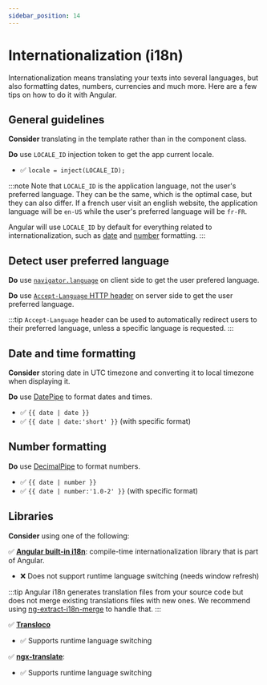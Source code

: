 ```yaml
---
sidebar_position: 14
---
```


# Internationalization (i18n)

Internationalization means translating your texts into several languages, but also formatting dates, numbers, currencies and much more. Here are a few tips on how to do it with Angular.

## General guidelines

**Consider** translating in the template rather than in the component class.

**Do** use `LOCALE_ID` injection token to get the app current locale.
- ✅ `locale = inject(LOCALE_ID);`

:::note
Note that `LOCALE_ID` is the application language, not the user's preferred language. They can be the same, which is the optimal case, but they can also differ. If a french user visit an english website, the application language will be `en-US` while the user's preferred language will be `fr-FR`.

Angular will use `LOCALE_ID` by default for everything related to internationalization, such as [date](#date-and-time-formatting) and [number](#number-formatting) formatting.
:::

## Detect user preferred language

**Do** use [`navigator.language`](https://developer.mozilla.org/en-US/docs/Web/API/Navigator/language) on client side to get the user prefered language.

**Do** use [`Accept-Language` HTTP header](https://developer.mozilla.org/en-US/docs/Web/HTTP/Reference/Headers/Accept-Language) on server side to get the user preferred language.

:::tip
`Accept-Language` header can be used to automatically redirect users to their preferred language, unless a specific language is requested.
:::

## Date and time formatting

**Consider** storing date in UTC timezone and converting it to local timezone when displaying it.

**Do** use [DatePipe](https://angular.io/api/common/DatePipe) to format dates and times.
- ✅ `{{ date | date }}`
- ✅ `{{ date | date:'short' }}` (with specific format)

## Number formatting

**Do** use [DecimalPipe](https://angular.io/api/common/DecimalPipe) to format numbers.
- ✅ `{{ date | number }}`
- ✅ `{{ date | number:'1.0-2' }}` (with specific format)

## Libraries

**Consider** using one of the following:

✅ **[Angular built-in i18n](https://angular.dev/guide/i18n)**: compile-time internationalization library that is part of Angular.

- ❌ Does not support runtime language switching (needs window refresh)

:::tip
Angular i18n generates translation files from your source code but does not merge existing translations files with new ones. We recommend using [ng-extract-i18n-merge](https://github.com/daniel-sc/ng-extract-i18n-merge) to handle that.
:::

✅ **[Transloco](https://jsverse.gitbook.io/transloco)**

- ✅ Supports runtime language switching

✅ **[ngx-translate](https://ngx-translate.org/)**:

- ✅ Supports runtime language switching
